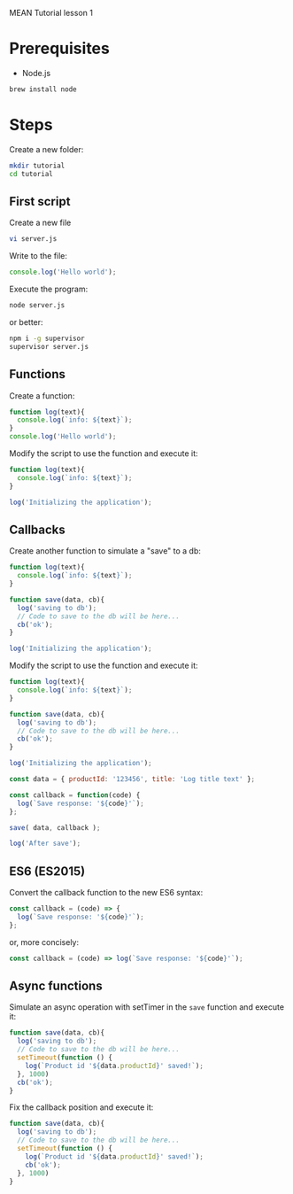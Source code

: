 MEAN Tutorial lesson 1

# Prerequisites

* Node.js

```bash
brew install node
```

# Steps

Create a new folder:

```bash
mkdir tutorial
cd tutorial
```

## First script

Create a new file

```bash
vi server.js
```

Write to the file:

```javascript
console.log('Hello world');
```

Execute the program:

```bash
node server.js
```

or better:
```bash
npm i -g supervisor
supervisor server.js
```

## Functions

Create a function:

```javascript
function log(text){
  console.log(`info: ${text}`);
}
console.log('Hello world');
```

Modify the script to use the function and execute it:

```javascript
function log(text){
  console.log(`info: ${text}`);
}

log('Initializing the application');
```

## Callbacks

Create another function to simulate a "save" to a db:

```javascript
function log(text){
  console.log(`info: ${text}`);
}

function save(data, cb){
  log('saving to db');
  // Code to save to the db will be here...
  cb('ok');
}

log('Initializing the application');
```

Modify the script to use the function and execute it:

```javascript
function log(text){
  console.log(`info: ${text}`);
}

function save(data, cb){
  log('saving to db');
  // Code to save to the db will be here...
  cb('ok');
}

log('Initializing the application');

const data = { productId: '123456', title: 'Log title text' };

const callback = function(code) {
  log(`Save response: '${code}'`);
};

save( data, callback );

log('After save');
```

## ES6 (ES2015)

Convert the callback function to the new ES6 syntax:

```javascript
const callback = (code) => {
  log(`Save response: '${code}'`);
};
```

or, more concisely:

```javascript
const callback = (code) => log(`Save response: '${code}'`);

```

## Async functions

Simulate an async operation with setTimer in the `save` function and execute it:

```javascript
function save(data, cb){
  log('saving to db');
  // Code to save to the db will be here...
  setTimeout(function () {
    log(`Product id '${data.productId}' saved!`);
  }, 1000)
  cb('ok');
}
```

Fix the callback position and execute it:

```javascript
function save(data, cb){
  log('saving to db');
  // Code to save to the db will be here...
  setTimeout(function () {
    log(`Product id '${data.productId}' saved!`);
    cb('ok');
  }, 1000)
}
```
